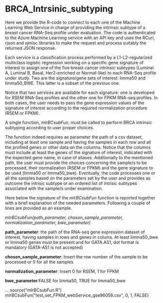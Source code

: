 # BRCA_Intrsinic_subtyping

Here we provide the R-code to connect to each one of the Machine Learning Web Service in charge of providing the intrinsic subtype of a breast cancer RNA-Seq profile under evaluation. The code is authenticated to the Azure Machine Learning service with an API key and uses the RCurl, rjson and sjmisc libraries to make the request and process suitably the returned JSON response. 

Each service is a classification process performed by a L1-L2-regularized multiclass logistic regression working on a specific gene signature of interest to assign one of the five breast cancer intrinsic subtypes (Luminal A, Luminal B, Basal, Her2-enriched or Normal-like) to each RNA-Seq profile under study. Two are the signature/gene sets of interest: limma50 and limma50_BWE. This latter is a subset of the previous one.

Notice that two services are available for each signature: one is developed for RSEM RNA-Seq profiles and the other one for FPKM RNA-seq profiles. In both cases, the user needs to pass the gene expression values of the signature of interest according to the required normalization procedure (RSEM or FPKM).

A single function, *mlrBCsubFun*, must be called to perform BRCA intrinsic subtyping according to user proper choices.

The function indeed requires as parameter the path of a csv dataset, including at least one sample and having the samples in each row and all the profiled genes or other data on the columns. Notice that the columns must include at least the genes of the signature of interest, indicated with the expected gene name, in case of aliases. 
Additionally to the mentioned path, the user must provide the choices concerning the sample/s to be processed, their normalization (RSEM or FPKM) and the gene signature to be used (limma50 or limma50_bwe). Eventually, the code processes one or all the samples based on the parameters set by the user and provides as outcome the intrisic subtype or an ordered list of intrisic subtypes associated with the sample/s under examination.

Here below the signature of the *mlrBCsubFun* function is reported together with a brief explanation of the needed parameters. Following a couple of lines are provided as an example.

*mlrBCsubFun(path_parameter, chosen_sample_parameter, normalization_parameter, bwe_parameter)*

**path_parameter**: the path of the RNA-seq gene expression dataset of interest, having samples in rows and genes in colums. At least limma50_bwe or limma50 genes must be present and for GATA.AS1, dot format is mandatory (GATA-AS1 is not accepted)

**chosen_sample_parameter**: Insert the row number of the sample to be processed or 0 for all the samples

**normalization_parameter**: Insert 0 for RSEM, 1 for FPKM

**bwe_parameter**:FALSE for limma50, TRUE for limma50_bwe

...
source("mlrBCsubFun.R")
mlrBCsubFun("test_set_FPKM_webService_gse96058.csv", 0, 1, FALSE)

